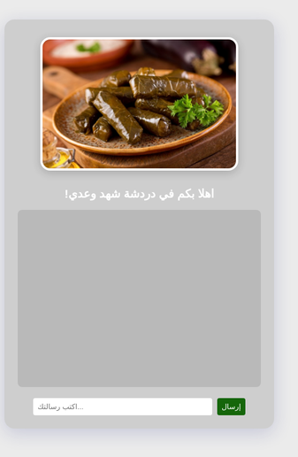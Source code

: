 <!doctype html>
<html>
  <head>
    <title>شهد وعدي - Chat App</title>
    <script src="https://cdnjs.cloudflare.com/ajax/libs/socket.io/2.3.0/socket.io.js"></script>
    <style>
      body {
        background: url('images/heart.jpg') no-repeat center center fixed;
        background-size: cover;
        color: #fff;
        font-family: Arial, sans-serif;
        min-height: 100vh;
        margin: 0;
        padding: 0;
      }
      body::before {
        content: "";
        position: fixed;
        top: 0; left: 0; right: 0; bottom: 0;
        background: rgba(32, 32, 32, 0.08); /* very light overlay for clarity */
        z-index: 0;
        pointer-events: none;
      }
      h2 {
        color: #fff;
        position: relative;
        z-index: 2;
      }
      #messages {
        background: rgba(0,0,0,0.10);
        padding: 10px;
        border-radius: 8px;
        height: 300px;
        overflow-y: auto;
        margin-bottom: 10px;
        list-style: none;
        position: relative;
        z-index: 2;
      }
      input, button {
        padding: 8px;
        border-radius: 4px;
        border: none;
        margin-top: 10px;
      }
      button {
        background: #15660a;
        color: #fff;
        cursor: pointer;
        margin-left: 5px;
      }
      input {
        width: 70%;
      }
      .chat-container {
        position: relative;
        z-index: 1;
        max-width: 440px;
        margin: 8vh auto;
        background: rgba(0,0,0,0.12); /* subtle card background for readability */
        border-radius: 18px;
        padding: 2rem 1.5rem 1.5rem 1.5rem;
        box-shadow: 0 8px 32px 0 rgba(31,38,135,0.18);
        overflow: hidden;
        text-align: center;
      }
      .food-photo {
        display: block;
        margin: 0 auto 20px auto;
        max-width: 350px;
        width: 85%;
        border-radius: 18px;
        box-shadow: 0 4px 18px rgba(0,0,0,0.20);
        border: 4px solid #fff;
        background: #eee;
        position: relative;
        z-index: 2;
        image-rendering: auto; /* Let browser choose best quality */
      }
      @media (max-width: 480px) {
        .chat-container {
          max-width: 98vw;
          padding: 1rem 2vw;
        }
        .food-photo {
          max-width: 98vw;
          width: 98vw;
        }
      }
    </style>
  </head>
  <body>
    <div class="chat-container">
      <!-- Large, crisp food photo with frame -->
      <img src="images/food.jpg" alt="Food Photo" class="food-photo" loading="eager" />
      <h2>!اهلا بكم في دردشة شهد وعدي</h2>
      <ul id="messages"></ul>
      <input id="myMessage" autocomplete="off" placeholder="اكتب رسالتك..." />
      <button onclick="sendMessage()">إرسال</button>
    </div>
    <script type="text/javascript">
      var socket = io();
      socket.on('message', function(msg) {
        var item = document.createElement('li');
        item.textContent = msg;
        document.getElementById('messages').appendChild(item);
        window.scrollTo(0, document.body.scrollHeight);
      });
      function sendMessage() {
        var input = document.getElementById("myMessage");
        socket.send(input.value);
        input.value = "";
      }
      document.getElementById("myMessage").addEventListener("keyup", function(event) {
        if (event.key === "Enter") sendMessage();
      });
    </script>
  </body>
</html>
